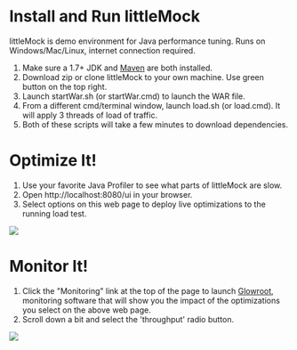# Install and Run littleMock

littleMock is demo environment for Java performance tuning. Runs on Windows/Mac/Linux, internet connection required.

1. Make sure a 1.7+ JDK and [Maven](http://maven.apache.org) are both installed.
2. Download zip or clone littleMock to your own machine.  Use green button on the top right.
3. Launch startWar.sh (or startWar.cmd) to launch the WAR file.
4. From a different cmd/terminal window, launch load.sh (or load.cmd).  It will apply 3 threads of load of traffic.
5. Both of these scripts will take a few minutes to download dependencies.


# Optimize It!
1. Use your favorite Java Profiler to see what parts of littleMock are slow.
2. Open http://localhost:8080/ui in your browser.
3. Select options on this web page to deploy live optimizations to the running load test.

![](https://cloud.githubusercontent.com/assets/175773/24088253/416d1078-0cf6-11e7-874d-c82044120bcd.png)

# Monitor It!
1. Click the "Monitoring" link at the top of the page to launch [Glowroot](http://glowroot.org), monitoring software that will show you the impact of the optimizations you select on the above web page.
2. Scroll down a bit and select the 'throughput' radio button.

![](https://cloud.githubusercontent.com/assets/175773/24088328/134fa4d4-0cf7-11e7-9271-239aa058d1da.png)
